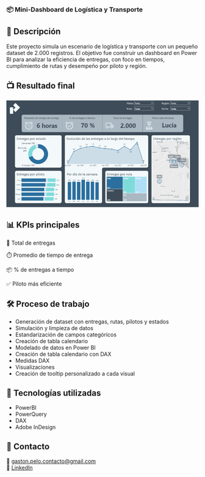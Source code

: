### 📦 Mini-Dashboard de Logística y Transporte

## 📖 Descripción

Este proyecto simula un escenario de logística y transporte con un pequeño dataset de 2.000 registros.
El objetivo fue construir un dashboard en Power BI para analizar la eficiencia de entregas, con foco en tiempos, cumplimiento de rutas y desempeño por piloto y región.

## 📺 Resultado final
![Vista previa del dashboard](img/resultado.gif)

## 📊 KPIs principales

🚚 Total de entregas

⏱️ Promedio de tiempo de entrega

📦 % de entregas a tiempo

✅ Piloto más eficiente



## 🛠️ Proceso de trabajo

- Generación de dataset con entregas, rutas, pilotos y estados
- Simulación y limpieza de datos
- Estandarización de campos categóricos
- Creación de tabla calendario
- Modelado de datos en Power BI
- Creación de tabla calendario con DAX
- Medidas DAX
- Visualizaciones
- Creación de tooltip personalizado a cada visual

## 🚀 Tecnologías utilizadas
- PowerBI
- PowerQuery
- DAX
- Adobe InDesign

## 📱 Contacto
📧 gaston.pelo.contacto@gmail.com   
💼 [LinkedIn](https://www.linkedin.com/in/gpelo-data/)  
